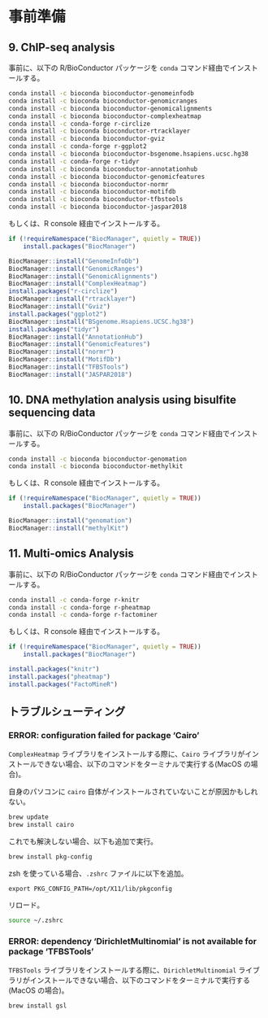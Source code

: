 # 事前準備

## 9. ChIP-seq analysis

事前に、以下の R/BioConductor パッケージを `conda` コマンド経由でインストールする。

```zsh
conda install -c bioconda bioconductor-genomeinfodb
conda install -c bioconda bioconductor-genomicranges
conda install -c bioconda bioconductor-genomicalignments
conda install -c bioconda bioconductor-complexheatmap
conda install -c conda-forge r-circlize
conda install -c bioconda bioconductor-rtracklayer
conda install -c bioconda bioconductor-gviz
conda install -c conda-forge r-ggplot2
conda install -c bioconda bioconductor-bsgenome.hsapiens.ucsc.hg38
conda install -c conda-forge r-tidyr
conda install -c bioconda bioconductor-annotationhub
conda install -c bioconda bioconductor-genomicfeatures
conda install -c bioconda bioconductor-normr
conda install -c bioconda bioconductor-motifdb
conda install -c bioconda bioconductor-tfbstools
conda install -c bioconda bioconductor-jaspar2018
```

もしくは、R console 経由でインストールする。

```r
if (!requireNamespace("BiocManager", quietly = TRUE))
    install.packages("BiocManager")

BiocManager::install("GenomeInfoDb")
BiocManager::install("GenomicRanges")
BiocManager::install("GenomicAlignments")
BiocManager::install("ComplexHeatmap")
install.packages("r-circlize")
BiocManager::install("rtracklayer")
BiocManager::install("Gviz")
install.packages("ggplot2")
BiocManager::install("BSgenome.Hsapiens.UCSC.hg38")
install.packages("tidyr")
BiocManager::install("AnnotationHub")
BiocManager::install("GenomicFeatures")
BiocManager::install("normr")
BiocManager::install("MotifDb")
BiocManager::install("TFBSTools")
BiocManager::install("JASPAR2018")
```

## 10. DNA methylation analysis using bisulfite sequencing data

事前に、以下の R/BioConductor パッケージを `conda` コマンド経由でインストールする。

```zsh
conda install -c bioconda bioconductor-genomation
conda install -c bioconda bioconductor-methylkit
```

もしくは、R console 経由でインストールする。

```r
if (!requireNamespace("BiocManager", quietly = TRUE))
    install.packages("BiocManager")

BiocManager::install("genomation")
BiocManager::install("methylKit")
```

## 11. Multi-omics Analysis

事前に、以下の R/BioConductor パッケージを `conda` コマンド経由でインストールする。

```zsh
conda install -c conda-forge r-knitr
conda install -c conda-forge r-pheatmap
conda install -c conda-forge r-factominer
```

もしくは、R console 経由でインストールする。

```r
if (!requireNamespace("BiocManager", quietly = TRUE))
    install.packages("BiocManager")

install.packages("knitr")
install.packages("pheatmap")
install.packages("FactoMineR")
```

## トラブルシューティング

### ERROR: configuration failed for package ‘Cairo’

`ComplexHeatmap` ライブラリをインストールする際に、`Cairo` ライブラリがインストールできない場合、以下のコマンドをターミナルで実行する(MacOS の場合)。

自身のパソコンに `cairo` 自体がインストールされていないことが原因かもしれない。

```zsh
brew update
brew install cairo
```

これでも解決しない場合、以下も追加で実行。

```zsh
brew install pkg-config
```

zsh を使っている場合、`.zshrc` ファイルに以下を追加。

```
export PKG_CONFIG_PATH=/opt/X11/lib/pkgconfig
```

リロード。

```zsh
source ~/.zshrc
```

### ERROR: dependency ‘DirichletMultinomial’ is not available for package ‘TFBSTools’

`TFBSTools` ライブラリをインストールする際に、`DirichletMultinomial` ライブラリがインストールできない場合、以下のコマンドをターミナルで実行する(MacOS の場合)。

```zsh
brew install gsl
```
